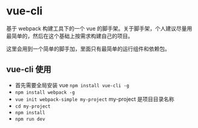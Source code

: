 # vue-cli
基于 webpack 构建工具下的一个 vue 的脚手架。关于脚手架，个人建议尽量用最简单的，然后在这个基础上按需求构建自己的项目。

这里会用到一个简单的脚手加，里面只有最简单的运行组件和依赖包。

## vue-cli 使用
- 首先需要全局安装 vue `npm install vue-cli -g`
- `npm install webpack -g`
- `vue init webpack-simple my-project` my-project 是项目目录名称
- `cd my-project`
- `npm install`
- `npm run dev`
